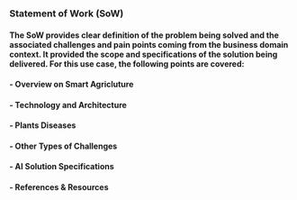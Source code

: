 ### Statement of Work (SoW)
#### The SoW provides clear definition of the problem being solved and the associated challenges and pain points coming from the business domain context. It provided the scope and specifications of the solution being delivered. For this use case, the following points are covered:
#### - Overview on Smart Agricluture
#### - Technology and Architecture
#### - Plants Diseases
#### - Other Types of Challenges
#### - AI Solution Specifications
#### - References & Resources

